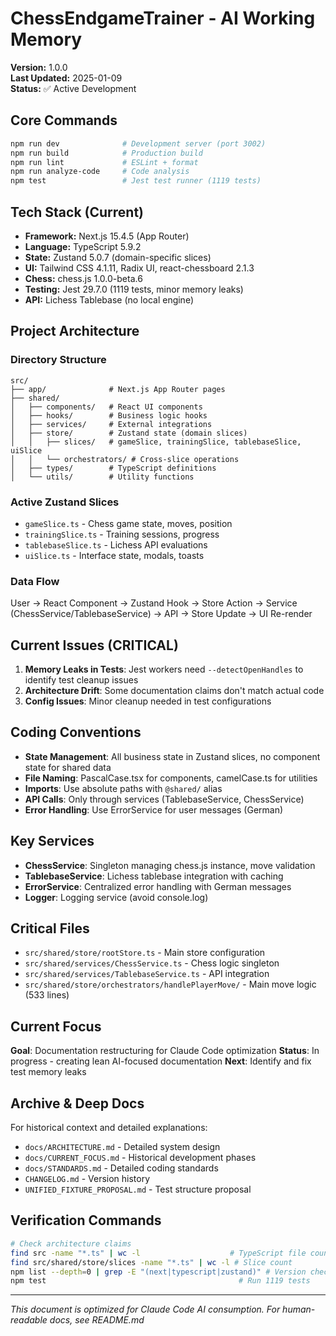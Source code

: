 # ChessEndgameTrainer - AI Working Memory

**Version:** 1.0.0  
**Last Updated:** 2025-01-09  
**Status:** ✅ Active Development

## Core Commands

```bash
npm run dev              # Development server (port 3002)
npm run build            # Production build
npm run lint             # ESLint + format
npm run analyze-code     # Code analysis
npm test                 # Jest test runner (1119 tests)
```

## Tech Stack (Current)

- **Framework:** Next.js 15.4.5 (App Router)
- **Language:** TypeScript 5.9.2
- **State:** Zustand 5.0.7 (domain-specific slices)
- **UI:** Tailwind CSS 4.1.11, Radix UI, react-chessboard 2.1.3
- **Chess:** chess.js 1.0.0-beta.6
- **Testing:** Jest 29.7.0 (1119 tests, minor memory leaks)
- **API:** Lichess Tablebase (no local engine)

## Project Architecture

### Directory Structure

```
src/
├── app/              # Next.js App Router pages
├── shared/
│   ├── components/   # React UI components
│   ├── hooks/        # Business logic hooks
│   ├── services/     # External integrations
│   ├── store/        # Zustand state (domain slices)
│   │   ├── slices/   # gameSlice, trainingSlice, tablebaseSlice, uiSlice
│   │   └── orchestrators/ # Cross-slice operations
│   ├── types/        # TypeScript definitions
│   └── utils/        # Utility functions
```

### Active Zustand Slices

- `gameSlice.ts` - Chess game state, moves, position
- `trainingSlice.ts` - Training sessions, progress
- `tablebaseSlice.ts` - Lichess API evaluations
- `uiSlice.ts` - Interface state, modals, toasts

### Data Flow

User → React Component → Zustand Hook → Store Action → Service (ChessService/TablebaseService) → API → Store Update → UI Re-render

## Current Issues (CRITICAL)

1. **Memory Leaks in Tests**: Jest workers need `--detectOpenHandles` to identify test cleanup issues
2. **Architecture Drift**: Some documentation claims don't match actual code
3. **Config Issues**: Minor cleanup needed in test configurations

## Coding Conventions

- **State Management**: All business state in Zustand slices, no component state for shared data
- **File Naming**: PascalCase.tsx for components, camelCase.ts for utilities
- **Imports**: Use absolute paths with `@shared/` alias
- **API Calls**: Only through services (TablebaseService, ChessService)
- **Error Handling**: Use ErrorService for user messages (German)

## Key Services

- **ChessService**: Singleton managing chess.js instance, move validation
- **TablebaseService**: Lichess tablebase integration with caching
- **ErrorService**: Centralized error handling with German messages
- **Logger**: Logging service (avoid console.log)

## Critical Files

- `src/shared/store/rootStore.ts` - Main store configuration
- `src/shared/services/ChessService.ts` - Chess logic singleton
- `src/shared/services/TablebaseService.ts` - API integration
- `src/shared/store/orchestrators/handlePlayerMove/` - Main move logic (533 lines)

## Current Focus

**Goal**: Documentation restructuring for Claude Code optimization
**Status**: In progress - creating lean AI-focused documentation
**Next**: Identify and fix test memory leaks

## Archive & Deep Docs

For historical context and detailed explanations:

- `docs/ARCHITECTURE.md` - Detailed system design
- `docs/CURRENT_FOCUS.md` - Historical development phases
- `docs/STANDARDS.md` - Detailed coding standards
- `CHANGELOG.md` - Version history
- `UNIFIED_FIXTURE_PROPOSAL.md` - Test structure proposal

## Verification Commands

```bash
# Check architecture claims
find src -name "*.ts" | wc -l                    # TypeScript file count
find src/shared/store/slices -name "*.ts" | wc -l # Slice count
npm list --depth=0 | grep -E "(next|typescript|zustand)" # Version check
npm test                                           # Run 1119 tests
```

---

_This document is optimized for Claude Code AI consumption. For human-readable docs, see README.md_
